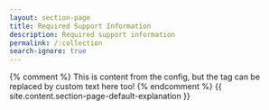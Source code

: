 ```yaml
---
layout: section-page
title: Required Support Information
description: Required support information
permalink: /:collection
search-ignore: true
---
```


{% comment %} This is content from the config, but the tag can be replaced by custom text here too! {% endcomment %}
{{ site.content.section-page-default-explanation }}
